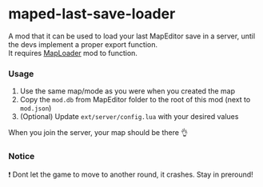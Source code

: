 # maped-last-save-loader

A mod that it can be used to load your last MapEditor save in a server, until the devs implement a proper export function.  
It requires [MapLoader](https://github.com/BF3RM/MapLoader) mod to function.

### Usage

1. Use the same map/mode as you were when you created the map
2. Copy the `mod.db` from MapEditor folder to the root of this mod (next to `mod.json`)
3. (Optional) Update `ext/server/config.lua` with your desired values

When you join the server, your map should be there 👌

### Notice
❗️ Dont let the game to move to another round, it crashes. Stay in preround!
